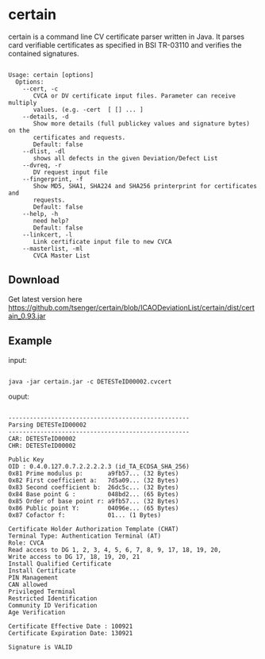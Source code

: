 # certain
certain is a command line CV certificate parser written in Java. It parses card verifiable certificates as specified in BSI TR-03110 and verifies the contained signatures. 

<pre><code>
Usage: certain [options]
  Options:
    --cert, -c
       CVCA or DV certificate input files. Parameter can receive multiply
       values. (e.g. -cert <file1> [<file2> [<file3>] ... ]
    --details, -d
       Show more details (full publickey values and signature bytes) on the
       certificates and requests.
       Default: false
    --dlist, -dl
       shows all defects in the given Deviation/Defect List
    --dvreq, -r
       DV request input file
    --fingerprint, -f
       Show MD5, SHA1, SHA224 and SHA256 printerprint for certificates and
       requests.
       Default: false
    --help, -h
       need help?
       Default: false
    --linkcert, -l
       Link certificate input file to new CVCA
    --masterlist, -ml
       CVCA Master List
</code></pre>

## Download
Get latest version here
https://github.com/tsenger/certain/blob/ICAODeviationList/certain/dist/certain_0.93.jar

## Example
input:
<pre><code>
java -jar certain.jar -c DETESTeID00002.cvcert 
</code></pre>

ouput:
<pre><code>
---------------------------------------------------
Parsing DETESTeID00002
---------------------------------------------------
CAR: DETESTeID00002
CHR: DETESTeID00002

Public Key
OID : 0.4.0.127.0.7.2.2.2.2.3 (id_TA_ECDSA_SHA_256)
0x81 Prime modulus p:       a9fb57... (32 Bytes)
0x82 First coefficient a:   7d5a09... (32 Bytes)
0x83 Second coefficient b:  26dc5c... (32 Bytes)
0x84 Base point G :         048bd2... (65 Bytes)
0x85 Order of base point r: a9fb57... (32 Bytes)
0x86 Public point Y:        04096e... (65 Bytes)
0x87 Cofactor f:            01... (1 Bytes)

Certificate Holder Authorization Template (CHAT)
Terminal Type: Authentication Terminal (AT)
Role: CVCA
Read access to DG 1, 2, 3, 4, 5, 6, 7, 8, 9, 17, 18, 19, 20, 
Write access to DG 17, 18, 19, 20, 21
Install Qualified Certificate
Install Certificate
PIN Management
CAN allowed
Privileged Terminal
Restricted Identification
Community ID Verification
Age Verification

Certificate Effective Date : 100921
Certificate Expiration Date: 130921

Signature is VALID
</code></pre>
